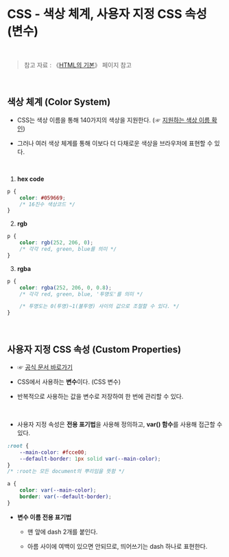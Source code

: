 # CSS - 색상 체계, 사용자 지정 CSS 속성 (변수)

<br/>

>  참고 자료 : 《<a href="https://github.com/SangYoonLee1231/TIL/blob/main/HTML%20%26%20CSS/html_basic_concept.md">HTML의 기본</a>》 페이지 참고

<br/>

## 색상 체계 (Color System)

* CSS는 색상 이름을 통해 140가지의 색상을 지원한다. (☞ <a href="https://www.w3schools.com/cssref/css_colors.asp">지원하는 색상 이름 확인</a>)

* 그러나 여러 색상 체계를 통해 이보다 더 다채로운 색상을 브라우저에 표현할 수 있다.

<br/>

1. <strong>hex code</strong>
```css
p {
    color: #059669;
    /* 16진수 색상코드 */
}
```

2. <strong>rgb</strong>
```css
p {
    color: rgb(252, 206, 0);
    /* 각각 red, green, blue를 의미 */
}
```

3. <strong>rgba</strong>
```css
p {
    color: rgba(252, 206, 0, 0.8);
    /* 각각 red, green, blue, '투명도'를 의미 */

    /* 투명도는 0(투명)~1(불투명) 사이의 값으로 조절할 수 있다. */
}
```

<br/>

## 사용자 지정 CSS 속성 (Custom Properties)

* ☞ <a href="https://developer.mozilla.org/ko/docs/Web/CSS/Using_CSS_custom_properties">공식 문서 바로가기</a>

* CSS에서 사용하는 <strong>변수</strong>이다. (CSS 변수)

* 반복적으로 사용하는 값을 변수로 저장하여 한 번에 관리할 수 있다.

<br/>

* 사용자 지정 속성은 <strong>전용 표기법</strong>을 사용해 정의하고, <strong>var() 함수</strong>를 사용해 접근할 수 있다.

```css
:root {
    --main-color: #fcce00;
    --default-border: 1px solid var(--main-color);
}
/* :root는 모든 document의 뿌리임을 뜻함 */

a {
    color: var(--main-color);
    border: var(--default-border);
}
```

* <strong>변수 이름 전용 표기법</strong>

    * 맨 앞에 dash 2개를 붙인다.

    * 아름 사이에 여백이 있으면 안되므로, 띄어쓰기는 dash 하나로 표현한다.